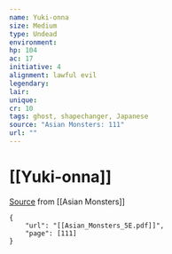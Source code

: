 ```yaml
---
name: Yuki-onna
size: Medium
type: Undead
environment: 
hp: 104
ac: 17
initiative: 4
alignment: lawful evil
legendary: 
lair: 
unique: 
cr: 10
tags: ghost, shapechanger, Japanese
source: "Asian Monsters: 111"
url: ""
---
```

# [[Yuki-onna]]

[Source](zotero://open-pdf/library/items/2YJ39RUI?page=111) from [[Asian Monsters]]

```pdf
{
	"url": "[[Asian_Monsters_5E.pdf]]",
	"page": [111]
}
```

